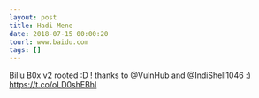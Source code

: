 ```yaml
---
layout: post
title: Hadi Mene
date: 2018-07-15 00:00:20
tourl: www.baidu.com
tags: []
---
```

Billu B0x v2 rooted :D ! thanks to @VulnHub and @IndiShell1046 :) https://t.co/oLD0shEBhI